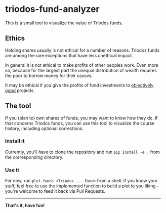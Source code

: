 # triodos-fund-analyzer

This is a small tool to visualize the value of Triodos funds.

## Ethics

Holding shares usually is not ethical for a number of reasons. Triodos
funds are among the rare exceptions that have less unethical impact.

In general it is not ethical to make profits of other peoples work. Even
more so, because for the largest part the unequal distribution of wealth
requires the poor to borrow money for their causes.

It may be ethical if you give the profits of fund investments to
[objectively](https://www.britannica.com/topic/effective-altruism)
[good](https://plato.stanford.edu/entries/common-good/) projects.

## The tool

If you (plan to) own shares of funds, you may want to know how they do.
If that concerns Triodos funds, you can use this tool to visualize the
course history, including optional corrections.

### Install it

Currently, you'll have to clone the repository and run `pip install -e
.` from the corresponding directory.

### Use it

For now, run `plot-funds <Triodos ... Fund>` from a shell. If you know
your stuff, feel free to use the implemented function to build a plot to
you liking - you're welcome to feed it back via Pull Requests.

-----
**That's it, have fun!**
